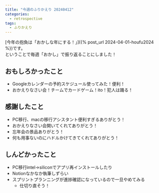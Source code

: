 ```yaml
---
title: "今週のふりかえり 20240412"
categories:
  - retrospective
tags:
  - ふりかえり
---
```


[今年の抱負は「おかしな年にする！」]({% post_url 2024-04-01-houfu2024 %})です。  
ということで毎週「おかし」で振り返ることにしました！  

## おもしろかったこと

- Googleカレンダーの予約スケジュール使ってみた！便利！
- おかえりなさい会！チームでカードゲーム！ito！犯人は踊る！

## 感謝したこと

- PC移行、macの移行アシスタント便利すぎるありがとう！
- おかえりなさい会開いてくれてありがとう！
- 忘年会の景品ありがとう！
- 何も用事ないのにハドルかけてきてくれてありがとう！

## しんどかったこと

- PC移行intel→siliconでアプリ再インストールしたり
- Notionなかなか執筆しずらい
- スプリントプランニングが進捗確認になっているので一旦やめてみる
  - 仕切り直そう！
